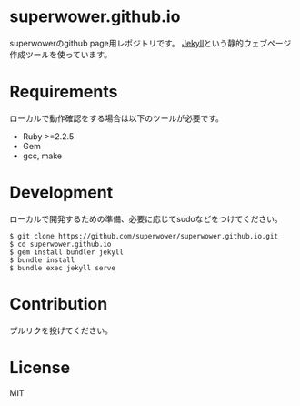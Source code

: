 # superwower.github.io
superwowerのgithub page用レポジトリです。
[Jekyll](https://jekyllrb.com/)という静的ウェブページ作成ツールを使っています。

# Requirements
ローカルで動作確認をする場合は以下のツールが必要です。
- Ruby >=2.2.5
- Gem
- gcc, make

# Development
ローカルで開発するための準備、必要に応じてsudoなどをつけてください。
```
$ git clone https://github.com/superwower/superwower.github.io.git
$ cd superwower.github.io
$ gem install bundler jekyll
$ bundle install
$ bundle exec jekyll serve
```

# Contribution
プルリクを投げてください。

# License
MIT
